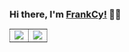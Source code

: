 ### Hi there, I'm [FrankCy!](https://github.com/FrankCy) 🙋‍♂️
<table id="tbl" border=1 width="80%" frame=void >
<tr>
    <td>
        <img src="https://github.githubassets.com/images/mona-whisper.gif"/>
    </td>
    <td>
        <a href="#">
          <img align="center" src="https://github-readme-stats.vercel.app/api?username=FrankCy&layout=compact&theme=material-palenight&show_icons=true" />
        </a>
    </td>
</tr>
</table>
